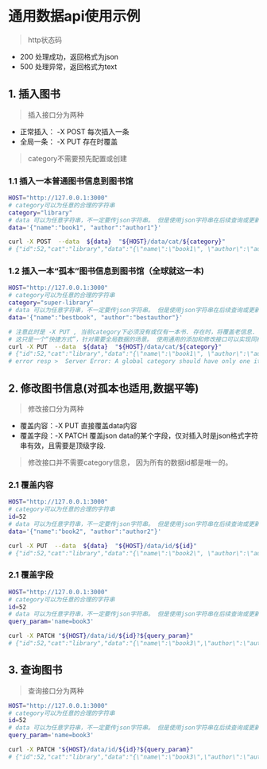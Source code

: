 # 通用数据api使用示例

> http状态码
* 200  处理成功，返回格式为json
* 500  处理异常，返回格式为text

## 1. 插入图书
> 插入接口分为两种
* 正常插入： -X POST 每次插入一条
* 全局一条： -X PUT  存在时覆盖

> category不需要预先配置或创建

### 1.1 插入一本普通图书信息到图书馆
```bash
HOST="http://127.0.0.1:3000"
# category可以为任意的合理的字符串
category="library"
# data 可以为任意字符串，不一定要传json字符串。 但是使用json字符串在后续查询或更新时有增益.
data='{"name":"book1", "author":"author1"}'

curl -X POST  --data  ${data}  "${HOST}/data/cat/${category}"
# {"id":52,"cat":"library","data":"{\"name\":\"book1\", \"author\":\"author1\"}","created":1715491280000,"updated":1715491280000}
```

### 1.2 插入一本“孤本”图书信息到图书馆（全球就这一本)
```bash
HOST="http://127.0.0.1:3000"
# category可以为任意的合理的字符串
category="super-library"
# data 可以为任意字符串，不一定要传json字符串。 但是使用json字符串在后续查询或更新时有增益.
data='{"name":"bestbook", "author":"bestauthor"}'

# 注意此时是 -X PUT , 当前category下必须没有或仅有一本书. 存在时，将覆盖老信息.
# 这只是一个“快捷方式”，针对需要全局数据的场景。 使用通用的添加和修改接口可以实现同样的效果。
curl -X PUT  --data  ${data}  "${HOST}/data/cat/${category}"
# {"id":52,"cat":"library","data":"{\"name\":\"book1\", \"author\":\"author1\"}","created":1715491280000,"updated":1715491280000}
# error resp >  Server Error: A global category should have only one item!
```


## 2. 修改图书信息(对孤本也适用,数据平等)
> 修改接口分为两种
* 覆盖内容：-X PUT  直接覆盖data内容
* 覆盖字段：-X PATCH 覆盖json data的某个字段，仅对插入时是json格式字符串有效，且需要是顶级字段.

> 修改接口并不需要category信息， 因为所有的数据id都是唯一的。

### 2.1 覆盖内容
```bash
HOST="http://127.0.0.1:3000"
# category可以为任意的合理的字符串
id=52
# data 可以为任意字符串，不一定要传json字符串。 但是使用json字符串在后续查询或更新时有增益.
data='{"name":"book2", "author":"author2"}'

curl -X PUT  --data  ${data}  "${HOST}/data/id/${id}"
# {"id":52,"cat":"library","data":"{\"name\":\"book2\", \"author\":\"author2\"}","created":1715491280000,"updated":1715493200000}
```

### 2.1 覆盖字段
```bash
HOST="http://127.0.0.1:3000"
# category可以为任意的合理的字符串
id=52
# data 可以为任意字符串，不一定要传json字符串。 但是使用json字符串在后续查询或更新时有增益.
query_param='name=book3'

curl -X PATCH "${HOST}/data/id/${id}?${query_param}"
# {"id":52,"cat":"library","data":"{\"name\":\"book3\",\"author\":\"author2\"}","created":1715491280000,"updated":1715493286000}
```

## 3. 查询图书
> 查询接口分为两种

```bash
HOST="http://127.0.0.1:3000"
# category可以为任意的合理的字符串
id=52
# data 可以为任意字符串，不一定要传json字符串。 但是使用json字符串在后续查询或更新时有增益.
query_param='name=book3'

curl -X PATCH "${HOST}/data/id/${id}?${query_param}"
# {"id":52,"cat":"library","data":"{\"name\":\"book3\",\"author\":\"author2\"}","created":1715491280000,"updated":1715493286000}
```